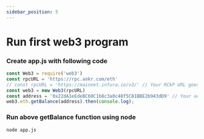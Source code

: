 ```yaml
---
sidebar_position: 5
---
```


# Run first web3 program

### Create app.js with following code

```js
const Web3 = require('web3')
const rpcURL = 'https://rpc.ankr.com/eth'
// const rpcURL = 'https://mainnet.infura.io/v3/' // Your RCkP URL goes here
const web3 = new Web3(rpcURL)
const address = '0x22dA1eEdeBC60C1b8c3a0c48f5C81BBE2b943dD9' // Your account address goes here
web3.eth.getBalance(address).then(console.log);
```

### Run above getBalance function using node

```
node app.js
```